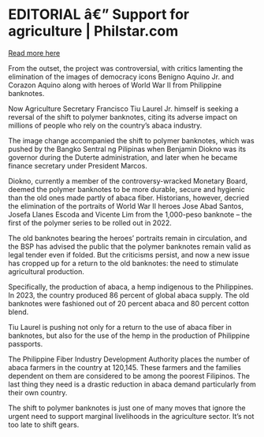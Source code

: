 # EDITORIAL â€” Support for agriculture | Philstar.com

[Read more here](https://www.philstar.com/opinion/2025/04/12/2435344/editorial-support-agriculture)

From the outset, the project was controversial, with critics lamenting the elimination of the images of democracy icons Benigno Aquino Jr. and Corazon Aquino along with heroes of World War II from Philippine banknotes.

Now Agriculture Secretary Francisco Tiu Laurel Jr. himself is seeking a reversal of the shift to polymer banknotes, citing its adverse impact on millions of people who rely on the country’s abaca industry.

The image change accompanied the shift to polymer banknotes, which was pushed by the Bangko Sentral ng Pilipinas when Benjamin Diokno was its governor during the Duterte administration, and later when he became finance secretary under President Marcos.

Diokno, currently a member of the controversy-wracked Monetary Board, deemed the polymer banknotes to be more durable, secure and hygienic than the old ones made partly of abaca fiber. Historians, however, decried the elimination of the portraits of World War II heroes Jose Abad Santos, Josefa Llanes Escoda and Vicente Lim from the 1,000-peso banknote – the first of the polymer series to be rolled out in 2022.

The old banknotes bearing the heroes’ portraits remain in circulation, and the BSP has advised the public that the polymer banknotes remain valid as legal tender even if folded. But the criticisms persist, and now a new issue has cropped up for a return to the old banknotes: the need to stimulate agricultural production.

Specifically, the production of abaca, a hemp indigenous to the Philippines. In 2023, the country produced 86 percent of global abaca supply. The old banknotes were fashioned out of 20 percent abaca and 80 percent cotton blend.

Tiu Laurel is pushing not only for a return to the use of abaca fiber in banknotes, but also for the use of the hemp in the production of Philippine passports.

The Philippine Fiber Industry Development Authority places the number of abaca farmers in the country at 120,145. These farmers and the families dependent on them are considered to be among the poorest Filipinos. The last thing they need is a drastic reduction in abaca demand particularly from their own country.

The shift to polymer banknotes is just one of many moves that ignore the urgent need to support marginal livelihoods in the agriculture sector. It’s not too late to shift gears.